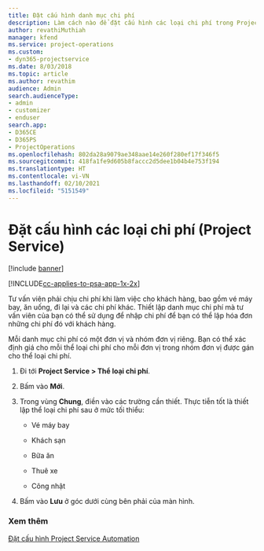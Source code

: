 ```yaml
---
title: Đặt cấu hình danh mục chi phí
description: Làm cách nào để đặt cấu hình các loại chi phí trong Project Service
author: revathiMuthiah
manager: kfend
ms.service: project-operations
ms.custom:
- dyn365-projectservice
ms.date: 8/03/2018
ms.topic: article
ms.author: revathim
audience: Admin
search.audienceType:
- admin
- customizer
- enduser
search.app:
- D365CE
- D365PS
- ProjectOperations
ms.openlocfilehash: 802da28a9079ae348aae14e260f280ef17f346f5
ms.sourcegitcommit: 418fa1fe9d605b8faccc2d5dee1b04b4e753f194
ms.translationtype: HT
ms.contentlocale: vi-VN
ms.lasthandoff: 02/10/2021
ms.locfileid: "5151549"
---
```

# <a name="configure-expense-categories-project-service"></a>Đặt cấu hình các loại chi phí (Project Service)

[!include [banner](../includes/psa-now-project-operations.md)]

[!INCLUDE[cc-applies-to-psa-app-1x-2x](../includes/cc-applies-to-psa-app-1x-2x.md)]

Tư vấn viên phải chịu chi phí khi làm việc cho khách hàng, bao gồm vé máy bay, ăn uống, đi lại và các chi phí khác. Thiết lập danh mục chi phí mà tư vấn viên của bạn có thể sử dụng để nhập chi phí để bạn có thể lập hóa đơn những chi phí đó với khách hàng.  
  
Mỗi danh mục chi phí có một đơn vị và nhóm đơn vị riêng. Bạn có thể xác định giá cho mỗi thể loại chi phí cho mỗi đơn vị trong nhóm đơn vị được gán cho thể loại chi phí.  
  
1.  Đi tới **Project Service > Thể loại chi phí**.  
  
2.  Bấm vào **Mới**.  
  
3.  Trong vùng **Chung**, điền vào các trường cần thiết. Thực tiễn tốt là thiết lập thể loại chi phí sau ở mức tối thiểu:  
  
    -   Vé máy bay  
  
    -   Khách sạn  
  
    -   Bữa ăn  
  
    -   Thuê xe  
  
    -   Công nhật  
  
4.  Bấm vào **Lưu** ở góc dưới cùng bên phải của màn hình.  
  
### <a name="see-also"></a>Xem thêm  
 [Đặt cấu hình Project Service Automation](../psa/configure.md)
